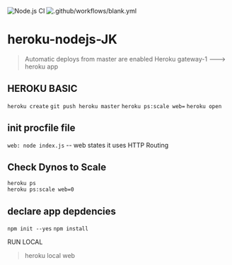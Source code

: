 ![Node.js CI](https://github.com/shivanahmady/heroku-jk/workflows/Node.js%20CI/badge.svg?branch=master)
![.github/workflows/blank.yml](https://github.com/shivanahmady/heroku-nodejs-jk/workflows/.github/workflows/blank.yml/badge.svg)

 heroku-nodejs-JK
========================

> Automatic deploys from  master are enabled
> Heroku gateway-1 ---> heroku app


## HEROKU BASIC 
 `heroku create`
 `git push heroku master`
 `heroku ps:scale web=`
 `heroku open`

## init procfile file 
 `web: node index.js`
-- web states it uses HTTP Routing

## Check Dynos to Scale
`heroku ps`         
`heroku ps:scale web=0`

 
## declare app depdencies
`npm init --yes`
`npm install`
  
  
RUN LOCAL
> heroku local web
 
